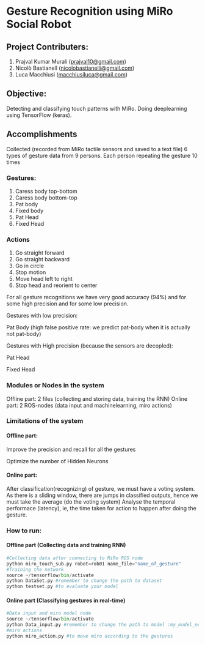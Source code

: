 # Gesture Recognition using MiRo Social Robot

## Project Contributers: 
1. Prajval Kumar Murali (prajval10@gmail.com)
2. Nicolò Bastianell (nicolobastianelli@gmail.com)
3. Luca Macchiusi (macchiusiluca@gmail.com)
  
## Objective:

Detecting	and	classifying	touch	patterns with	MiRo. Doing deeplearning using TensorFlow (keras).

## Accomplishments

Collected (recorded from MiRo tactile sensors and saved to a text file) 6 types of gesture data from 9 persons. Each person repeating the gesture 10 times

### Gestures:
  1. Caress body top-bottom
  2. Caress body bottom-top
  3. Pat body
  4. Fixed body
  5. Pat Head
  6. Fixed Head
  
### Actions
  1. Go straight forward
  2. Go straight backward
  3. Go in circle
  4. Stop motion
  5. Move head left to right
  6. Stop head and reorient to center
  
For all gesture recognitions we have very good accuracy (94%) and for some high precision and for some low precision.

Gestures with low precision:

Pat Body (high false positive rate: we predict pat-body when it is actually not pat-body)

Gestures with High precision (because the sensors are decopled):

Pat Head

Fixed Head

### Modules or Nodes in the system
Offline part: 2 files (collecting and storing data, training the RNN)
Online part: 2 ROS-nodes (data input and machinelearning, miro actions)

### Limitations of the system
#### Offline part:
  Improve the precision and recall for all the gestures
  
  Optimize the number of Hidden Neurons
#### Online part:
  After classification(recognizing) of gesture, we must have a voting system. As there is a sliding window, there are jumps in classified outputs, hence we must take the average (do the voting system)
  Analyse the temporal performace (latency), ie, the time taken for action to happen after doing the gesture.
 

### How to run:
#### Offline part (Collecting data and training RNN)
```python
#Collecting data after connecting to MiRo ROS node
python miro_touch_sub.py robot=rob01 name_file="name_of_gesture"
#Training the network
source ~/tensorflow/bin/activate
python DataSet.py #remember to change the path to dataset
python testset.py #to evaluate your model
```
#### Online part (Classifying gestures in real-time)
```python
#Data input and miro model node
source ~/tensorflow/bin/activate
python Data_input.py #remember to change the path to model :my_model_new.h5
#miro actions 
python miro_action.py #to move miro according to the gestures
```
